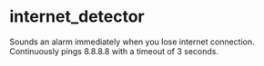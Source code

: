 # internet_detector
Sounds an alarm immediately when you lose internet connection. Continuously pings 8.8.8.8 with a timeout of 3 seconds.
